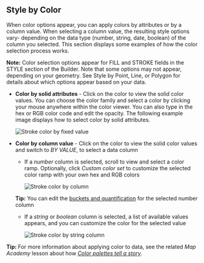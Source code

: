 ## Style by Color

When color options appear, you can apply colors by attributes or by a column value. When selecting a column value, the resulting style options vary- depending on the data type (number, string, date, boolean) of the column you selected. This section displays some examples of how the color selection process works.

**Note:** Color selection options appear for FILL and STROKE fields in the STYLE section of the Builder. Note that some options may not appear, depending on your geometry. See Style by Point, Line, or Polygon for details about which options appear based on your data.

- **Color by solid attributes** - Click on the color to view the solid color values. You can choose the color family and select a color by clicking your mouse anywhere within the color viewer. You can also type in the hex or RGB color code and edit the opacity. The following example image displays how to select color by solid attributes.

    <span class="wrap-border"><img src="/academy/img/guides/styling/stroke_color_fixed.jpg" alt="Stroke color by fixed value" /></span> 
    
- **Color by column value** - Click on the color to view the solid color values and switch to _BY VALUE_, to select a data column

    - If a _number_ column is selected, scroll to view and select a color ramp. Optionally, click _Custom color set_ to customize the selected color ramp with your own hex and RGB colors

      <span class="wrap-border"><img src="/academy/img/guides/styling/stroke_color_columns.jpg" alt="Stroke color by column" /></span> 

    **Tip:** You can edit the [buckets and quantification](#style-by-quantification) for the selected number column

    - If a _string_ or _boolean_ column is selected, a list of available values appears, and you can customize the color for the selected value

      <span class="wrap-border"><img src="/academy/img/guides/styling/stroke_color_by_string.jpg" alt="Stroke color by string column" /></span> 

**Tip:** For more information about applying color to data, see the related _Map Academy_ lesson about how [_Color palettes tell a story_](https://carto.com/academy/courses/intermediate-design/choose-colors-2/).
